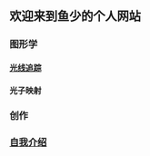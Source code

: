 ## 欢迎来到鱼少的个人网站

### 图形学 

#### [光线追踪](./RayTracing.md)
#### 光子映射

### 创作

### [自我介绍](./selfintro.md)

